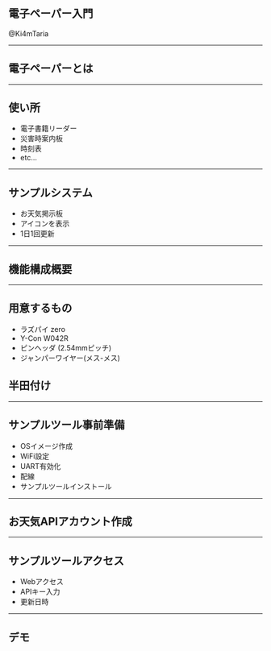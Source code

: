 ## 電子ペーパー入門 
@Ki4mTaria

---

## 電子ペーパーとは

---

## 使い所
- 電子書籍リーダー
- 災害時案内板
- 時刻表
- etc...

---

## サンプルシステム
- お天気掲示板
- アイコンを表示
- 1日1回更新

---

## 機能構成概要


---

## 用意するもの
- ラズパイ zero
- Y-Con W042R
- ピンヘッダ (2.54mmピッチ)
- ジャンパーワイヤー(メス-メス)

## 半田付け

---

## サンプルツール事前準備
- OSイメージ作成
- WiFi設定
- UART有効化
- 配線
- サンプルツールインストール

---

## お天気APIアカウント作成

---

## サンプルツールアクセス
- Webアクセス
- APIキー入力
- 更新日時

---

## デモ




